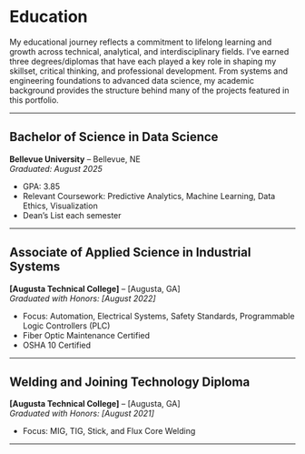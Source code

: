 # Education

My educational journey reflects a commitment to lifelong learning and growth across technical, analytical, and interdisciplinary fields. I’ve earned three degrees/diplomas that have each played a key role in shaping my skillset, critical thinking, and professional development.
From systems and engineering foundations to advanced data science, my academic background provides the structure behind many of the projects featured in this portfolio.

---

## Bachelor of Science in Data Science  
**Bellevue University** – Bellevue, NE  
*Graduated: August 2025*  
- GPA: 3.85  
- Relevant Coursework: Predictive Analytics, Machine Learning, Data Ethics, Visualization  
- Dean’s List each semester

---

## Associate of Applied Science in Industrial Systems  
**[Augusta Technical College]** – [Augusta, GA]  
*Graduated with Honors: [August 2022]*  
- Focus: Automation, Electrical Systems, Safety Standards, Programmable Logic Controllers (PLC) 
- Fiber Optic Maintenance Certified
- OSHA 10 Certified


---

## Welding and Joining Technology Diploma  
**[Augusta Technical College]** – [Augusta, GA]  
*Graduated with Honors: [August 2021]*  
- Focus: MIG, TIG, Stick, and Flux Core Welding

---
